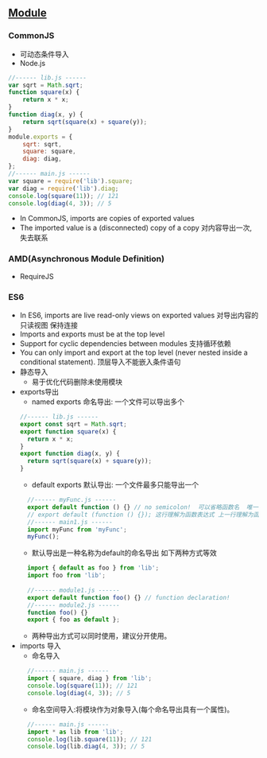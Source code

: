
## [Module](https://developer.mozilla.org/zh-CN/docs/Web/JavaScript/Reference/Statements/import)

### CommonJS 
- 可动态条件导入
- Node.js
``` js
//------ lib.js ------
var sqrt = Math.sqrt;
function square(x) {
    return x * x;
}
function diag(x, y) {
    return sqrt(square(x) + square(y));
}
module.exports = {
    sqrt: sqrt,
    square: square,
    diag: diag,
};
//------ main.js ------
var square = require('lib').square;
var diag = require('lib').diag;
console.log(square(11)); // 121
console.log(diag(4, 3)); // 5
```
- In CommonJS, imports are copies of exported values 
- The imported value is a (disconnected) copy of a copy 对内容导出一次,失去联系

### AMD(Asynchronous Module Definition)
- RequireJS

### ES6
- In ES6, imports are live read-only views on exported values  对导出内容的只读视图 保持连接
- Imports and exports must be at the top level
- Support for cyclic dependencies between modules 支持循环依赖
- You can only import and export at the top level (never nested inside a conditional statement). 顶层导入不能嵌入条件语句
- 静态导入
    - 易于优化代码删除未使用模块
- exports导出
  - named exports 命名导出: 一个文件可以导出多个
  ``` js
  //------ lib.js ------
  export const sqrt = Math.sqrt;
  export function square(x) {
    return x * x;
  }
  export function diag(x, y) {
    return sqrt(square(x) + square(y));
  }
  ```
  - default exports 默认导出: 一个文件最多只能导出一个
  ``` js
    //------ myFunc.js ------
    export default function () {} // no semicolon!  可以省略函数名  唯一可以匿名函数声明的地方
    // export default (function () {}); 这行理解为函数表达式 上一行理解为函数声明
    //------ main1.js ------
    import myFunc from 'myFunc';
    myFunc();
  ```
  - 默认导出是一种名称为default的命名导出 如下两种方式等效
  ``` js
    import { default as foo } from 'lib';
    import foo from 'lib';  
    
    //------ module1.js ------
    export default function foo() {} // function declaration!
    //------ module2.js ------
    function foo() {}
    export { foo as default };
  ```
  - 两种导出方式可以同时使用，建议分开使用。
- imports 导入
  - 命名导入
  ``` js
    //------ main.js ------
    import { square, diag } from 'lib';
    console.log(square(11)); // 121
    console.log(diag(4, 3)); // 5
  ```
  - 命名空间导入:将模块作为对象导入(每个命名导出具有一个属性)。
  ``` js
    //------ main.js ------
    import * as lib from 'lib';
    console.log(lib.square(11)); // 121
    console.log(lib.diag(4, 3)); // 5
  ```
  
